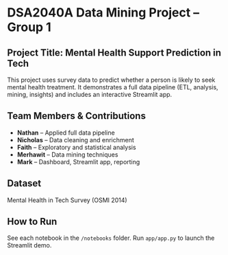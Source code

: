 # DSA2040A Data Mining Project – Group 1

## Project Title: Mental Health Support Prediction in Tech

This project uses survey data to predict whether a person is likely to seek mental health treatment. It demonstrates a full data pipeline (ETL, analysis, mining, insights) and includes an interactive Streamlit app.

## Team Members & Contributions

- **Nathan** – Applied full data pipeline
- **Nicholas** – Data cleaning and enrichment
- **Faith** – Exploratory and statistical analysis
- **Merhawit** – Data mining techniques
- **Mark** – Dashboard, Streamlit app, reporting

## Dataset
Mental Health in Tech Survey (OSMI 2014)

## How to Run
See each notebook in the `/notebooks` folder. Run `app/app.py` to launch the Streamlit demo.
